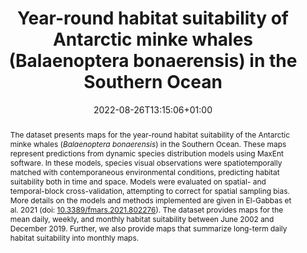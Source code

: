 ---
# Documentation: https://sourcethemes.com/academic/docs/managing-content/
abstract: 'The dataset presents maps for the year-round habitat suitability of the Antarctic minke whales (<i>Balaenoptera bonaerensis</i>) in the Southern Ocean. These maps represent predictions from dynamic species distribution models using MaxEnt software. In these models, species visual observations were spatiotemporally matched with contemporaneous environmental conditions, predicting habitat suitability both in time and space. Models were evaluated on spatial- and temporal-block cross-validation, attempting to correct for spatial sampling bias. More details on the models and methods implemented are given in El-Gabbas et al. 2021 (doi: 
<a href="https://doi.org/10.3389/fmars.2021.802276" target="_blank">10.3389/fmars.2021.802276</a>). The dataset provides maps for the mean daily, weekly, and monthly habitat suitability between June 2002 and December 2019. Further, we also provide maps that summarize long-term daily habitat suitability into monthly maps.'
title: "Year-round habitat suitability of Antarctic minke whales (Balaenoptera bonaerensis) in the Southern Ocean"
subtitle: ""
summary: ''
authors:
- Ahmed El-Gabbas
- Ilse Van Opzeeland
- Elke Burkhardt
- Olaf Boebel
tags: ["Maxent", "Species Distribution Models", "dynamic Species Distribution Models", "Conservation", "Mammals", "Sampling bias", "Open-access", "rstats", "Marine", "Southern Ocean", "Antatctica", "Antarctic minke whale"]
categories: ["Dataset"]
date: 2022-08-26T13:15:06+01:00
lastmod: 2022-08-26T13:15:06+01:00
featured: false
draft: false
doi: "10.1594/PANGAEA.946769"
ISBN: ""
image:
  caption: '© Wikipedia'
  focal_point: ""
  preview_only: false
publication: "**PANGAEA** (dataset)"
publication_short:
publication_types: ["6"]
publishDate: "2022-08-26T00:00:00Z"
slides:
summary:
url_code: ''
url_pdf: ""
url_dataset: ''
url_poster: ''
url_project: ""
url_slides: ""
url_source: ''
url_video: ''
profile: false
related: false
projects: []
---